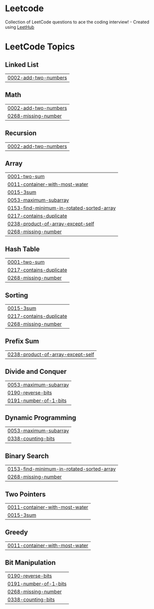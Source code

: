# Leetcode
Collection of LeetCode questions to ace the coding interview! - Created using [LeetHub](https://github.com/QasimWani/LeetHub)

<!---LeetCode Topics Start-->
# LeetCode Topics
## Linked List
|  |
| ------- |
| [0002-add-two-numbers](https://github.com/michaelyshih/Leetcode/tree/master/0002-add-two-numbers) |
## Math
|  |
| ------- |
| [0002-add-two-numbers](https://github.com/michaelyshih/Leetcode/tree/master/0002-add-two-numbers) |
| [0268-missing-number](https://github.com/michaelyshih/Leetcode/tree/master/0268-missing-number) |
## Recursion
|  |
| ------- |
| [0002-add-two-numbers](https://github.com/michaelyshih/Leetcode/tree/master/0002-add-two-numbers) |
## Array
|  |
| ------- |
| [0001-two-sum](https://github.com/michaelyshih/Leetcode/tree/master/0001-two-sum) |
| [0011-container-with-most-water](https://github.com/michaelyshih/Leetcode/tree/master/0011-container-with-most-water) |
| [0015-3sum](https://github.com/michaelyshih/Leetcode/tree/master/0015-3sum) |
| [0053-maximum-subarray](https://github.com/michaelyshih/Leetcode/tree/master/0053-maximum-subarray) |
| [0153-find-minimum-in-rotated-sorted-array](https://github.com/michaelyshih/Leetcode/tree/master/0153-find-minimum-in-rotated-sorted-array) |
| [0217-contains-duplicate](https://github.com/michaelyshih/Leetcode/tree/master/0217-contains-duplicate) |
| [0238-product-of-array-except-self](https://github.com/michaelyshih/Leetcode/tree/master/0238-product-of-array-except-self) |
| [0268-missing-number](https://github.com/michaelyshih/Leetcode/tree/master/0268-missing-number) |
## Hash Table
|  |
| ------- |
| [0001-two-sum](https://github.com/michaelyshih/Leetcode/tree/master/0001-two-sum) |
| [0217-contains-duplicate](https://github.com/michaelyshih/Leetcode/tree/master/0217-contains-duplicate) |
| [0268-missing-number](https://github.com/michaelyshih/Leetcode/tree/master/0268-missing-number) |
## Sorting
|  |
| ------- |
| [0015-3sum](https://github.com/michaelyshih/Leetcode/tree/master/0015-3sum) |
| [0217-contains-duplicate](https://github.com/michaelyshih/Leetcode/tree/master/0217-contains-duplicate) |
| [0268-missing-number](https://github.com/michaelyshih/Leetcode/tree/master/0268-missing-number) |
## Prefix Sum
|  |
| ------- |
| [0238-product-of-array-except-self](https://github.com/michaelyshih/Leetcode/tree/master/0238-product-of-array-except-self) |
## Divide and Conquer
|  |
| ------- |
| [0053-maximum-subarray](https://github.com/michaelyshih/Leetcode/tree/master/0053-maximum-subarray) |
| [0190-reverse-bits](https://github.com/michaelyshih/Leetcode/tree/master/0190-reverse-bits) |
| [0191-number-of-1-bits](https://github.com/michaelyshih/Leetcode/tree/master/0191-number-of-1-bits) |
## Dynamic Programming
|  |
| ------- |
| [0053-maximum-subarray](https://github.com/michaelyshih/Leetcode/tree/master/0053-maximum-subarray) |
| [0338-counting-bits](https://github.com/michaelyshih/Leetcode/tree/master/0338-counting-bits) |
## Binary Search
|  |
| ------- |
| [0153-find-minimum-in-rotated-sorted-array](https://github.com/michaelyshih/Leetcode/tree/master/0153-find-minimum-in-rotated-sorted-array) |
| [0268-missing-number](https://github.com/michaelyshih/Leetcode/tree/master/0268-missing-number) |
## Two Pointers
|  |
| ------- |
| [0011-container-with-most-water](https://github.com/michaelyshih/Leetcode/tree/master/0011-container-with-most-water) |
| [0015-3sum](https://github.com/michaelyshih/Leetcode/tree/master/0015-3sum) |
## Greedy
|  |
| ------- |
| [0011-container-with-most-water](https://github.com/michaelyshih/Leetcode/tree/master/0011-container-with-most-water) |
## Bit Manipulation
|  |
| ------- |
| [0190-reverse-bits](https://github.com/michaelyshih/Leetcode/tree/master/0190-reverse-bits) |
| [0191-number-of-1-bits](https://github.com/michaelyshih/Leetcode/tree/master/0191-number-of-1-bits) |
| [0268-missing-number](https://github.com/michaelyshih/Leetcode/tree/master/0268-missing-number) |
| [0338-counting-bits](https://github.com/michaelyshih/Leetcode/tree/master/0338-counting-bits) |
<!---LeetCode Topics End-->